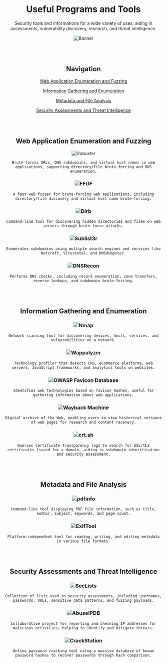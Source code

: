 <div align="center">

# Useful Programs and Tools
Security tools and informations for a wide variety of uses, aiding in assessments, vulnerability discovery, research, and threat intelligence.

![Banner](https://github.com/snatev/sechelp/assets/169693246/06d451e0-7093-4f61-a1ce-c081a2505215)

<br><br>

## Navigation
[Web Application Enumeration and Fuzzing](#web-application-enumeration-and-fuzzing)

[Information Gathering and Enumeration](#information-gathering-and-enumeration)

[Metadata and File Analysis](#metadata-and-file-analysis)

[Security Assessments and Threat Intelligence](#security-assessments-and-threat-intelligence)

<br><br>

## Web Application Enumeration and Fuzzing

![Gobuster](https://img.shields.io/badge/-Gobuster-blue)
```
Brute-forces URLs, DNS subdomains, and virtual host names in web applications, supporting directory/file brute-forcing and DNS enumeration.
```

### ![FFUF](https://img.shields.io/badge/-FFUF-blue)
```
A fast web fuzzer for brute-forcing web applications, including directory/file discovery and virtual host name brute-forcing.
```

### ![Dirb](https://img.shields.io/badge/-Dirb-blue)
```
Command-line tool for discovering hidden directories and files on web servers through brute-force attacks.
```

### ![Sublist3r](https://img.shields.io/badge/-Sublist3r-blue)
```
Enumerates subdomains using multiple search engines and services like Netcraft, Virustotal, and DNSdumpster.
```

### ![DNSRecon](https://img.shields.io/badge/-DNSRecon-blue)
```
Performs DNS checks, including record enumeration, zone transfers, reverse lookups, and subdomain brute-forcing.
```

<br><br>

## Information Gathering and Enumeration

### ![Nmap](https://img.shields.io/badge/-Nmap-blue)
```
Network scanning tool for discovering devices, hosts, services, and vulnerabilities on a network.
```

### ![Wappalyzer](https://img.shields.io/badge/-Wappalyzer-blue)
```
Technology profiler that detects CMS, eCommerce platforms, web servers, JavaScript frameworks, and analytics tools on websites.
```

### ![OWASP Favicon Database](https://img.shields.io/badge/-OWASP%20Favicon%20Database-blue)
```
Identifies web technologies based on favicon hashes, useful for gathering information about web applications.
```

### ![Wayback Machine](https://img.shields.io/badge/-Wayback%20Machine-blue)
```
Digital archive of the Web, enabling users to view historical versions of web pages for research and content recovery.
```

### ![crt.sh](https://img.shields.io/badge/-crt.sh-blue)
```
Queries Certificate Transparency logs to search for SSL/TLS certificates issued for a domain, aiding in subdomain identification and security assessment.
```

<br><br>

## Metadata and File Analysis

### ![pdfinfo](https://img.shields.io/badge/-pdfinfo-blue)
```
Command-line tool displaying PDF file information, such as title, author, subject, keywords, and page count.
```

### ![ExifTool](https://img.shields.io/badge/-ExifTool-blue)
```
Platform-independent tool for reading, writing, and editing metadata in various file formats.
```

<br><br>

## Security Assessments and Threat Intelligence

### ![SecLists](https://img.shields.io/badge/-SecLists-blue)
```
Collection of lists used in security assessments, including usernames, passwords, URLs, sensitive data patterns, and fuzzing payloads.
```

### ![AbuseIPDB](https://img.shields.io/badge/-AbuseIPDB-blue)
```
Collaborative project for reporting and checking IP addresses for malicious activities, helping to identify and mitigate threats.
```

### ![CrackStation](https://img.shields.io/badge/-CrackStation-blue)
```
Online password cracking tool using a massive database of known password hashes to recover passwords through hash comparison.
```

</div>
